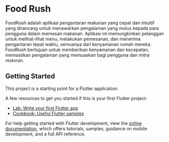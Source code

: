 # Food Rush

FoodRush adalah aplikasi pengantaran makanan yang cepat dan intuitif yang dirancang untuk menawarkan pengalaman yang mulus kepada para pengguna dalam memesan makanan. Aplikasi ini memungkinkan pelanggan untuk melihat-lihat menu, melakukan pemesanan, dan menerima pengantaran tepat waktu, semuanya dari kenyamanan rumah mereka. FoodRush bertujuan untuk memberikan kenyamanan dan kecepatan, memastikan pengalaman yang memuaskan bagi pengguna dan mitra restoran.

## Getting Started

This project is a starting point for a Flutter application.

A few resources to get you started if this is your first Flutter project:

- [Lab: Write your first Flutter app](https://docs.flutter.dev/get-started/codelab)
- [Cookbook: Useful Flutter samples](https://docs.flutter.dev/cookbook)

For help getting started with Flutter development, view the
[online documentation](https://docs.flutter.dev/), which offers tutorials,
samples, guidance on mobile development, and a full API reference.
